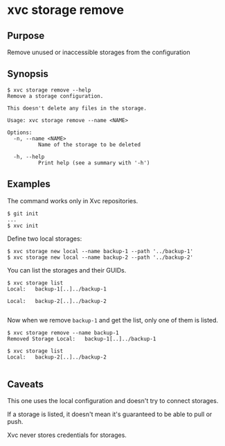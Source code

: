 # xvc storage remove

## Purpose

Remove unused or inaccessible storages from the configuration

## Synopsis 

```console
$ xvc storage remove --help
Remove a storage configuration.

This doesn't delete any files in the storage.

Usage: xvc storage remove --name <NAME>

Options:
  -n, --name <NAME>
          Name of the storage to be deleted

  -h, --help
          Print help (see a summary with '-h')

```

## Examples

The command works only in Xvc repositories.

```console
$ git init
...
$ xvc init
```

Define two local storages:

```console
$ xvc storage new local --name backup-1 --path '../backup-1'
$ xvc storage new local --name backup-2 --path '../backup-2'

```

You can list the storages and their GUIDs.

```console
$ xvc storage list
Local:   backup-1[..]../backup-1

Local:   backup-2[..]../backup-2


```

Now when we remove `backup-1` and get the list, only one of them is listed.

```console
$ xvc storage remove --name backup-1
Removed Storage Local:   backup-1[..]../backup-1

$ xvc storage list
Local:   backup-2[..]../backup-2


```

## Caveats

This one uses the local configuration and doesn't try to connect storages.

If a storage is listed, it doesn't mean it's guaranteed to be able to pull or push. 

Xvc never stores credentials for storages. 


